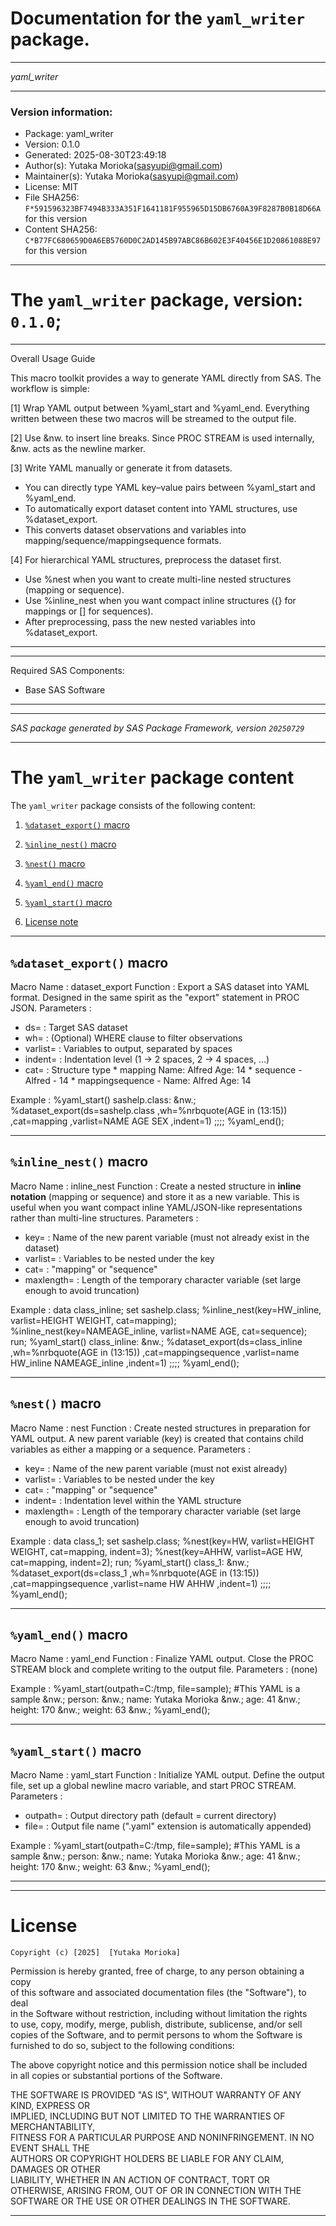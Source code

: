 ﻿# Documentation for the `yaml_writer` package.
  
----------------------------------------------------------------
 
 *yaml_writer* 
  
----------------------------------------------------------------
 
### Version information:
  
- Package: yaml_writer
- Version: 0.1.0
- Generated: 2025-08-30T23:49:18
- Author(s): Yutaka Morioka(sasyupi@gmail.com)
- Maintainer(s): Yutaka Morioka(sasyupi@gmail.com)
- License: MIT
- File SHA256: `F*591596323BF7494B333A351F1641181F955965D15DB6760A39F8287B0B18D66A` for this version
- Content SHA256: `C*B77FC680659D0A6EB5760D0C2AD145B97ABC86B602E3F40456E1D20861088E97` for this version
  
---
 
# The `yaml_writer` package, version: `0.1.0`;
  
---
 
Overall Usage Guide

This macro toolkit provides a way to generate YAML directly from SAS.
The workflow is simple:

[1] Wrap YAML output between %yaml_start and %yaml_end.
Everything written between these two macros will be streamed to the output file.

[2] Use &nw. to insert line breaks.
Since PROC STREAM is used internally, &nw. acts as the newline marker.

[3] Write YAML manually or generate it from datasets.
 - You can directly type YAML key–value pairs between %yaml_start and %yaml_end.
- To automatically export dataset content into YAML structures, use %dataset_export.
- This converts dataset observations and variables into mapping/sequence/mappingsequence formats.

[4] For hierarchical YAML structures, preprocess the dataset first.
- Use %nest when you want to create multi-line nested structures (mapping or sequence).
- Use %inline_nest when you want compact inline structures ({} for mappings or [] for sequences).
- After preprocessing, pass the new nested variables into %dataset_export.
  
---
 
  
---
 
Required SAS Components: 
  - Base SAS Software
  
---
 
 
--------------------------------------------------------------------
 
*SAS package generated by SAS Package Framework, version `20250729`*
 
--------------------------------------------------------------------
 
# The `yaml_writer` package content
The `yaml_writer` package consists of the following content:
 
1. [`%dataset_export()` macro ](#datasetexport-macro-1 )
2. [`%inline_nest()` macro ](#inlinenest-macro-2 )
3. [`%nest()` macro ](#nest-macro-3 )
4. [`%yaml_end()` macro ](#yamlend-macro-4 )
5. [`%yaml_start()` macro ](#yamlstart-macro-5 )
  
 
6. [License note](#license)
  
---
 
## `%dataset_export()` macro <a name="datasetexport-macro-1"></a> ######

Macro Name : dataset_export
Function   : Export a SAS dataset into YAML format.
              Designed in the same spirit as the "export" statement
              in PROC JSON.
 Parameters :
   - ds=       : Target SAS dataset
   - wh=       : (Optional) WHERE clause to filter observations
   - varlist=  : Variables to output, separated by spaces
   - indent=   : Indentation level (1 → 2 spaces, 2 → 4 spaces, …)
   - cat=      : Structure type
                   * mapping
                       Name: Alfred
                       Age: 14
                   * sequence
                       - Alfred
                       - 14
                   * mappingsequence
                       - Name: Alfred
                         Age: 14

Example    :
%yaml_start()
sashelp.class: &nw.;
%dataset_export(ds=sashelp.class
             ,wh=%nrbquote(AGE in (13:15))
             ,cat=mapping
             ,varlist=NAME AGE SEX
             ,indent=1)
;;;;
%yaml_end();

  
---
 
## `%inline_nest()` macro <a name="inlinenest-macro-2"></a> ######

Macro Name : inline_nest
 Function   : Create a nested structure in **inline notation**
              (mapping or sequence) and store it as a new variable.
              This is useful when you want compact inline YAML/JSON-like
              representations rather than multi-line structures.
 Parameters :
   - key=       : Name of the new parent variable
                  (must not already exist in the dataset)
   - varlist=   : Variables to be nested under the key
   - cat=       : "mapping" or "sequence"
   - maxlength= : Length of the temporary character variable
                  (set large enough to avoid truncation)

Example    :
data class_inline;
   set sashelp.class;
   %inline_nest(key=HW_inline, varlist=HEIGHT WEIGHT, cat=mapping);
   %inline_nest(key=NAMEAGE_inline, varlist=NAME AGE, cat=sequence);
run;
%yaml_start()
class_inline: &nw.;
%dataset_export(ds=class_inline
             ,wh=%nrbquote(AGE in (13:15))
             ,cat=mappingsequence
             ,varlist=name HW_inline NAMEAGE_inline
             ,indent=1)
;;;;
%yaml_end();

  
---
 
## `%nest()` macro <a name="nest-macro-3"></a> ######

Macro Name : nest
 Function   : Create nested structures in preparation for YAML output.
              A new parent variable (key) is created that contains
              child variables as either a mapping or a sequence.
 Parameters :
   - key=       : Name of the new parent variable (must not exist already)
   - varlist=   : Variables to be nested under the key
   - cat=       : "mapping" or "sequence"
   - indent=    : Indentation level within the YAML structure
   - maxlength= : Length of the temporary character variable
                  (set large enough to avoid truncation)

Example    :
data class_1;
  set sashelp.class;
   %nest(key=HW,   varlist=HEIGHT WEIGHT, cat=mapping, indent=3);
   %nest(key=AHHW, varlist=AGE HW,        cat=mapping, indent=2);
run;
%yaml_start()
class_1: &nw.;
%dataset_export(ds=class_1
             ,wh=%nrbquote(AGE in (13:15))
             ,cat=mappingsequence
             ,varlist=name HW AHHW
             ,indent=1)
;;;;
%yaml_end();

  
---
 
## `%yaml_end()` macro <a name="yamlend-macro-4"></a> ######

Macro Name : yaml_end
Function   : Finalize YAML output. Close the PROC STREAM block
              and complete writing to the output file.
Parameters : (none)

Example    :
%yaml_start(outpath=C:/tmp, file=sample);
#This YAML is a sample &nw.;
person: &nw.;
  name: Yutaka Morioka &nw.;
  age: 41 &nw.;
  height: 170 &nw.;
  weight: 63 &nw.;
%yaml_end();

  
---
 
## `%yaml_start()` macro <a name="yamlstart-macro-5"></a> ######

Macro Name : yaml_start
Function   : Initialize YAML output. Define the output file,
              set up a global newline macro variable,
              and start PROC STREAM.
Parameters :
   - outpath= : Output directory path (default = current directory)
   - file=    : Output file name (".yaml" extension is automatically appended)

Example    :
%yaml_start(outpath=C:/tmp, file=sample);
#This YAML is a sample &nw.;
person: &nw.;
  name: Yutaka Morioka &nw.;
  age: 41 &nw.;
  height: 170 &nw.;
  weight: 63 &nw.;
%yaml_end();


  
---
 
  
---
 
# License <a name="license"></a> ######
 
	Copyright (c) [2025]  [Yutaka Morioka]

Permission is hereby granted, free of charge, to any person obtaining a copy   
of this software and associated documentation files (the "Software"), to deal    
in the Software without restriction, including without limitation the rights   
to use, copy, modify, merge, publish, distribute, sublicense, and/or sell   
copies of the Software, and to permit persons to whom the Software is   
furnished to do so, subject to the following conditions:                      
                                                                                
The above copyright notice and this permission notice shall be included       
in all copies or substantial portions of the Software.                        
                                                                                
THE SOFTWARE IS PROVIDED "AS IS", WITHOUT WARRANTY OF ANY KIND, EXPRESS OR    
IMPLIED, INCLUDING BUT NOT LIMITED TO THE WARRANTIES OF MERCHANTABILITY,      
FITNESS FOR A PARTICULAR PURPOSE AND NONINFRINGEMENT. IN NO EVENT SHALL THE   
AUTHORS OR COPYRIGHT HOLDERS BE LIABLE FOR ANY CLAIM, DAMAGES OR OTHER        
LIABILITY, WHETHER IN AN ACTION OF CONTRACT, TORT OR OTHERWISE, ARISING FROM, 
OUT OF OR IN CONNECTION WITH THE SOFTWARE OR THE USE OR OTHER DEALINGS IN THE 
SOFTWARE.
  
---
 
